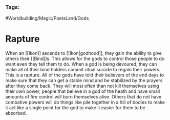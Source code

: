 ### Tags:
#Worldbuilding/Magic/PoetsLand/Gods 
# Rapture

When an [[Ikon]] ascends to [[Ikon|godhood]], they gain the ability to give others their [[Bind]]s. This allows for the gods to control those people to do want even they tell them to do. When a god is being devoured, they can make all of their bind holders commit ritual suicide to regain their powers. This is a rapture. All of the gods have told their believers of the end days to make sure that they can get a stable mind and be stabilized by the prayers after they come back. 
They will most often than not kill themselves using their own power, people that believe in a god of the heath and have small amounts of fire control will burn themselves alive. Others that do not have combative powers will do things like pile together in a hill of bodies to make it act like a single point for the god to make it easier for them to be absorbed. 
